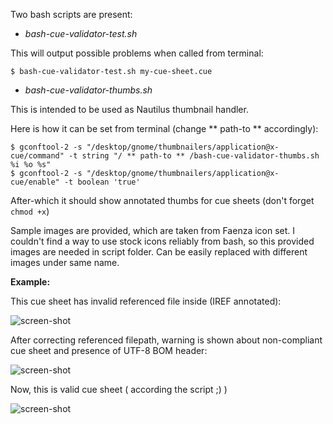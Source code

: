 Two bash scripts are present:

- *bash-cue-validator-test.sh*

This will output possible problems when called from terminal:

```
$ bash-cue-validator-test.sh my-cue-sheet.cue
```

- *bash-cue-validator-thumbs.sh*

This is intended to be used as Nautilus thumbnail handler.

Here is how it can be set from terminal (change ** path-to ** accordingly):

```
$ gconftool-2 -s "/desktop/gnome/thumbnailers/application@x-cue/command" -t string "/ ** path-to ** /bash-cue-validator-thumbs.sh %i %o %s"
$ gconftool-2 -s "/desktop/gnome/thumbnailers/application@x-cue/enable" -t boolean 'true'
```

After-which it should show annotated thumbs for cue sheets (don't forget `chmod +x`)

Sample images are provided, which are taken from Faenza icon set. I couldn't find a way to use stock icons reliably from bash, so this provided images are needed in script folder. Can be easily replaced with different images under same name.

**Example:**

This cue sheet has invalid referenced file inside (IREF annotated):

![screen-shot](http://i.imgur.com/Uxsur.png "Cue sheet with error")


After correcting referenced filepath, warning is shown about non-compliant cue sheet and presence of UTF-8 BOM header:

![screen-shot](http://i.imgur.com/d9df7.png "Cue sheet with warning")


Now, this is valid cue sheet ( according the script ;) )

![screen-shot](http://i.imgur.com/uHwkd.png "Correct cue sheet")
